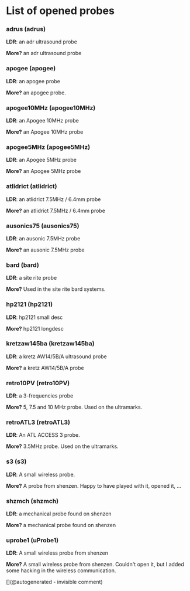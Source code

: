 # List of opened probes

### adrus (adrus)

__LDR__: an adr ultrasound probe

__More?__ an adr ultrasound probe

### apogee (apogee)

__LDR__: an apogee probe

__More?__ an apogee probe.

### apogee10MHz (apogee10MHz)

__LDR__: an Apogee 10MHz probe

__More?__ an Apogee 10MHz probe

### apogee5MHz (apogee5MHz)

__LDR__: an Apogee 5MHz probe

__More?__ an Apogee 5MHz probe

### atlidrict (atlidrict)

__LDR__: an atlidrict 7.5MHz / 6.4mm probe

__More?__ an atlidrict 7.5MHz / 6.4mm probe

### ausonics75 (ausonics75)

__LDR__: an ausonic 7.5MHz probe

__More?__ an ausonic 7.5MHz probe

### bard (bard)

__LDR__: a site rite probe

__More?__ Used in the site rite bard systems.

### hp2121 (hp2121)

__LDR__: hp2121 small desc

__More?__  hp2121 longdesc

### kretzaw145ba (kretzaw145ba)

__LDR__: a kretz AW14/5B/A ultrasound probe

__More?__ a kretz AW14/5B/A probe

### retro10PV (retro10PV)

__LDR__: a 3-frequencies probe

__More?__ 5, 7.5 and 10 MHz probe. Used on the ultramarks.

### retroATL3 (retroATL3)

__LDR__: An ATL ACCESS 3 probe.

__More?__ 3.5MHz probe. Used on the ultramarks.

### s3 (s3)

__LDR__: A small wireless probe.

__More?__ A probe from shenzen. Happy to have played with it, opened it, ...

### shzmch (shzmch)

__LDR__: a mechanical probe found on shenzen

__More?__ a mechanical probe found on shenzen

### uprobe1 (uProbe1)

__LDR__: A small wireless probe from shenzen

__More?__ A small wireless probe from shenzen. Couldn't open it, but I added some hacking in the wireless communication.



[](@autogenerated - invisible comment)